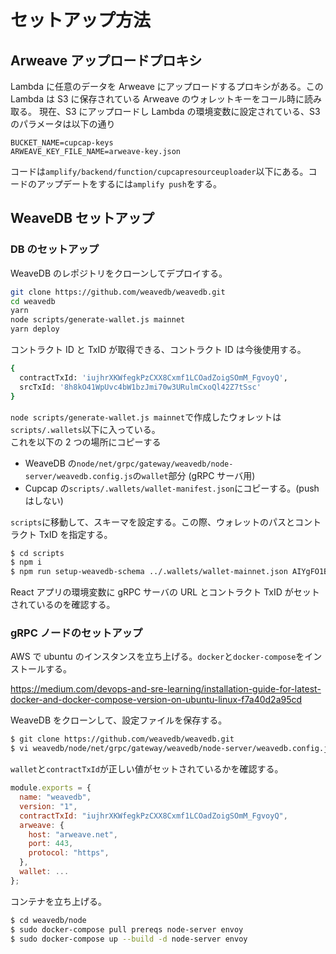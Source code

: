 # セットアップ方法

## Arweave アップロードプロキシ

Lambda に任意のデータを Arweave にアップロードするプロキシがある。この Lambda は S3 に保存されている Arweave のウォレットキーをコール時に読み取る。
現在、S3 にアップロードし Lambda の環境変数に設定されている、S3 のパラメータは以下の通り

```
BUCKET_NAME=cupcap-keys
ARWEAVE_KEY_FILE_NAME=arweave-key.json
```

コードは`amplify/backend/function/cupcapresourceuploader`以下にある。コードのアップデートをするには`amplify push`をする。

## WeaveDB セットアップ

### DB のセットアップ

WeaveDB のレポジトリをクローンしてデプロイする。

```bash
git clone https://github.com/weavedb/weavedb.git
cd weavedb
yarn
node scripts/generate-wallet.js mainnet
yarn deploy
```

コントラクト ID と TxID が取得できる、コントラクト ID は今後使用する。

```bash
{
  contractTxId: 'iujhrXKWfegkPzCXX8Cxmf1LCOadZoigSOmM_FgvoyQ',
  srcTxId: '8h8kO41WpUvc4bW1bzJmi70w3URulmCxoQl42Z7tSsc'
}
```

`node scripts/generate-wallet.js mainnet`で作成したウォレットは`scripts/.wallets`以下に入っている。  
これを以下の 2 つの場所にコピーする

- WeaveDB の`node/net/grpc/gateway/weavedb/node-server/weavedb.config.js`の`wallet`部分 (gRPC サーバ用)
- Cupcap の`scripts/.wallets/wallet-manifest.json`にコピーする。(push はしない)

`scripts`に移動して、スキーマを設定する。この際、ウォレットのパスとコントラクト TxID を指定する。

```bash
$ cd scripts
$ npm i
$ npm run setup-weavedb-schema ../.wallets/wallet-mainnet.json AIYgFO1Bxn8tdqdgz1uA5tDdUtq0Ms2fYirOvXrS1nA
```

React アプリの環境変数に gRPC サーバの URL とコントラクト TxID がセットされているのを確認する。

### gRPC ノードのセットアップ

AWS で ubuntu のインスタンスを立ち上げる。`docker`と`docker-compose`をインストールする。

https://medium.com/devops-and-sre-learning/installation-guide-for-latest-docker-and-docker-compose-version-on-ubuntu-linux-f7a40d2a95cd

WeaveDB をクローンして、設定ファイルを保存する。

```bash
$ git clone https://github.com/weavedb/weavedb.git
$ vi weavedb/node/net/grpc/gateway/weavedb/node-server/weavedb.config.js
```

`wallet`と`contractTxId`が正しい値がセットされているかを確認する。

```js
module.exports = {
  name: "weavedb",
  version: "1",
  contractTxId: "iujhrXKWfegkPzCXX8Cxmf1LCOadZoigSOmM_FgvoyQ",
  arweave: {
    host: "arweave.net",
    port: 443,
    protocol: "https",
  },
  wallet: ...
};
```

コンテナを立ち上げる。

```bash
$ cd weavedb/node
$ sudo docker-compose pull prereqs node-server envoy
$ sudo docker-compose up --build -d node-server envoy
```
